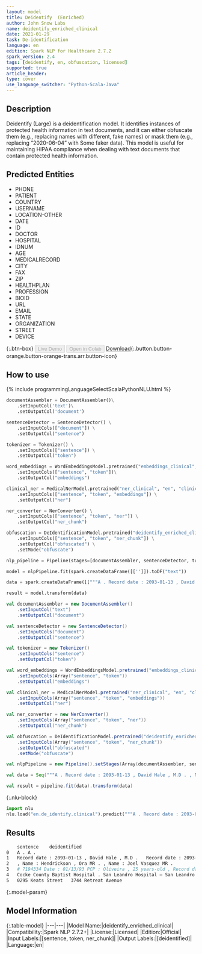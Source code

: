 ```yaml
---
layout: model
title: Deidentify  (Enriched)
author: John Snow Labs
name: deidentify_enriched_clinical
date: 2021-01-29
task: De-identification
language: en
edition: Spark NLP for Healthcare 2.7.2
spark_version: 2.4
tags: [deidentify, en, obfuscation, licensed]
supported: true
article_header:
type: cover
use_language_switcher: "Python-Scala-Java"
---
```


## Description

Deidentify (Large) is a deidentification model. It identifies instances of protected health information in text documents, and it can either obfuscate them (e.g., replacing names with different, fake names) or mask them (e.g., replacing “2020-06-04” with Some faker data). This model is useful for maintaining HIPAA compliance when dealing with text documents that contain protected health information.

## Predicted Entities

- PHONE
- PATIENT
- COUNTRY
- USERNAME
- LOCATION-OTHER
- DATE
- ID
- DOCTOR
- HOSPITAL
- IDNUM
- AGE
- MEDICALRECORD
- CITY
- FAX
- ZIP
- HEALTHPLAN
- PROFESSION
- BIOID
- URL
- EMAIL
- STATE
- ORGANIZATION
- STREET
- DEVICE

{:.btn-box}
<button class="button button-orange" disabled>Live Demo</button>
<button class="button button-orange" disabled>Open in Colab</button>
[Download](https://s3.amazonaws.com/auxdata.johnsnowlabs.com/clinical/models/deidentify_enriched_clinical_en_2.7.2_2.4_1611917177874.zip){:.button.button-orange.button-orange-trans.arr.button-icon}

## How to use



<div class="tabs-box" markdown="1">
{% include programmingLanguageSelectScalaPythonNLU.html %}

```python
documentAssembler = DocumentAssembler()\
    .setInputCol('text')\
    .setOutputCol('document')

sentenceDetector = SentenceDetector() \
    .setInputCols(["document"]) \
    .setOutputCol("sentence")

tokenizer = Tokenizer() \
    .setInputCols(["sentence"]) \
    .setOutputCol("token")

word_embeddings = WordEmbeddingsModel.pretrained("embeddings_clinical", "en", "clinical/models")\
  	.setInputCols(["sentence", "token"])\
  	.setOutputCol("embeddings")

clinical_ner = MedicalNerModel.pretrained("ner_clinical", "en", "clinical/models") \
	.setInputCols(["sentence", "token", "embeddings"]) \
	.setOutputCol("ner")

ner_converter = NerConverter() \
  	.setInputCols(["sentence", "token", "ner"]) \
  	.setOutputCol("ner_chunk")

obfuscation = DeIdentificationModel.pretrained("deidentify_enriched_clinical", "en", "clinical/models") \
	.setInputCols(["sentence", "token", "ner_chunk"]) \
	.setOutputCol("obfuscated") \
	.setMode("obfuscate")

nlp_pipeline = Pipeline(stages=[documentAssembler, sentenceDetector, tokenizer, word_embeddings, clinical_ner, ner_converter, obfuscation]) 

model = nlpPipeline.fit(spark.createDataFrame([['']]).toDF("text"))

data = spark.createDataFrame([["""A . Record date : 2093-01-13 , David Hale , M.D . , Name : Hendrickson , Ora MR . # 7194334 Date : 01/13/93 PCP : Oliveira , 25 years-old , Record date : 2079-11-09 . Cocke County Baptist Hospital . 0295 Keats Street"""]]).toDF("text")

result = model.transform(data)

```
```scala
val documentAssembler = new DocumentAssembler()
    .setInputCol("text")
    .setOutputCol("document")

val sentenceDetector = new SentenceDetector()
    .setInputCols("document")
    .setOutputCol("sentence")

val tokenizer = new Tokenizer()
    .setInputCols("sentence")
    .setOutputCol("token")

val word_embeddings = WordEmbeddingsModel.pretrained("embeddings_clinical", "en", "clinical/models")
  	.setInputCols(Array("sentence", "token"))
  	.setOutputCol("embeddings")

val clinical_ner = MedicalNerModel.pretrained("ner_clinical", "en", "clinical/models")
	.setInputCols(Array("sentence", "token", "embeddings"))
	.setOutputCol("ner")

val ner_converter = new NerConverter()
  	.setInputCols(Array("sentence", "token", "ner"))
  	.setOutputCol("ner_chunk")

val obfuscation = DeIdentificationModel.pretrained("deidentify_enriched_clinical", "en", "clinical/models")
	.setInputCols(Array("sentence", "token", "ner_chunk"))
	.setOutputCol("obfuscated")
	.setMode("obfuscate")

val nlpPipeline = new Pipeline().setStages(Array(documentAssembler, sentenceDetector, tokenizer, word_embeddings, clinical_ner, ner_converter, obfuscation))

val data = Seq("""A . Record date : 2093-01-13 , David Hale , M.D . , Name : Hendrickson , Ora MR . # 7194334 Date : 01/13/93 PCP : Oliveira , 25 years-old , Record date : 2079-11-09 . Cocke County Baptist Hospital . 0295 Keats Street""").toDS.toDF("text")

val result = pipeline.fit(data).transform(data)

```


{:.nlu-block}
```python
import nlu
nlu.load("en.de_identify.clinical").predict("""A . Record date : 2093-01-13 , David Hale , M.D . , Name : Hendrickson , Ora MR . # 7194334 Date : 01/13/93 PCP : Oliveira , 25 years-old , Record date : 2079-11-09 . Cocke County Baptist Hospital . 0295 Keats Street""")
```

</div>

## Results

```bash
	sentence	deidentified
0	A .	A .
1	Record date : 2093-01-13 , David Hale , M.D .	Record date : 2093-01-18 , DR. Gregory Kaiser , M.D .
2	, Name : Hendrickson , Ora MR .	, Name : Joel Vasquez MR .
3	# 7194334 Date : 01/13/93 PCP : Oliveira , 25 years-old , Record date : 2079-11-09 .	# 67696 Date : 01/18/93 PCP : DR. Jennifer Eaton , 25 years-old , Record date : 2079-11-14 .
4	Cocke County Baptist Hospital .	San Leandro Hospital – San Leandro .
5	0295 Keats Street	3744 Retreat Avenue
```

{:.model-param}
## Model Information

{:.table-model}
|---|---|
|Model Name:|deidentify_enriched_clinical|
|Compatibility:|Spark NLP 2.7.2+|
|License:|Licensed|
|Edition:|Official|
|Input Labels:|[sentence, token, ner_chunk]|
|Output Labels:|[deidentified]|
|Language:|en|
